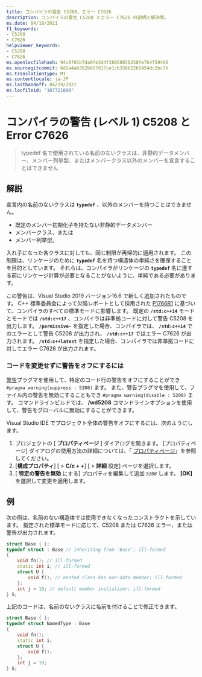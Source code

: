 ```yaml
---
title: コンパイラの警告 C5208、エラー C7626
description: コンパイラの警告 C5208 とエラー C7626 の説明と解決策。
ms.date: 04/18/2021
f1_keywords:
- C5208
- C7626
helpviewer_keywords:
- C5208
- C7626
ms.openlocfilehash: 94c0f01b7da0fe3d4f38068856258fe764f594b6
ms.sourcegitcommit: 6d2a4ab362b657d17ce1cb336b22b5454dc2bc7b
ms.translationtype: MT
ms.contentlocale: ja-JP
ms.lasthandoff: 04/19/2021
ms.locfileid: "107721096"
---
```

# <a name="compiler-warning-level-1-c5208-and-error-c7626"></a>コンパイラの警告 (レベル 1) C5208 と Error C7626

> typedef 名で使用されている名前のないクラスは、非静的データメンバー、メンバー列挙型、またはメンバークラス以外のメンバーを宣言することはできません

## <a name="remarks"></a>解説

宣言内の名前のないクラスは **`typedef`** 、以外のメンバーを持つことはできません。

- 既定のメンバー初期化子を持たない非静的データメンバー
- メンバークラス、または
- メンバー列挙型。

入れ子になった各クラスに対しても、同じ制限が再帰的に適用されます。 この制限は、リンケージのために **`typedef`** 名を持つ構造体の単純さを確保することを目的としています。 それらは、コンパイラがリンケージの **`typedef`** 名に達する前にリンケージ計算が必要となることがないように、単純である必要があります。

この警告は、Visual Studio 2019 バージョン16.6 で新しく追加されたものです。 C++ 標準委員会によって欠陥レポートとして採用された [P1766R1](https://wg21.link/P1766R1) に基づいて、コンパイラのすべての標準モードに影響します。 既定の **`/std:c++14`** モードとモードでは  **`/std:c++17`** 、コンパイラは非準拠コードに対して警告 C5208 を出力します。 **`/permissive-`** を指定した場合、コンパイラでは、 **`/std:c++14`** でのエラーとして警告 C5208 が出力され、 **`/std:c++17`** ではエラー C7626 が出力されます。 **`/std:c++latest`** を指定した場合、コンパイラでは非準拠コードに対してエラー C7626 が出力されます。

### <a name="to-turn-off-the-warning-without-code-changes"></a>コードを変更せずに警告をオフにするには

[警告](../../preprocessor/warning.md)プラグマを使用して、特定のコード行の警告をオフにすることができ `#pragma warning(suppress : 5208)` ます。 また、警告プラグマを使用して、ファイル内の警告を無効にすることもでき `#pragma warning(disable : 5208)` ます。 コマンドラインビルドでは、 **/wd5208** コマンドラインオプションを使用して、警告をグローバルに無効にすることができます。

Visual Studio IDE でプロジェクト全体の警告をオフにするには、次のようにします。

1. プロジェクトの [ **プロパティページ** ] ダイアログを開きます。 [プロパティページ] ダイアログの使用方法の詳細については、「 [プロパティページ](../../build/reference/property-pages-visual-cpp.md)」を参照してください。
1. [**構成プロパティ**] [  >  **C/c + +**] [  >  **詳細** 設定] ページを選択します。
1. [ **特定の警告を無効** にする] プロパティを編集して追加 *`5208`* します。 **[OK]** を選択して変更を適用します。

## <a name="example"></a>例

次の例は、名前のない構造体では使用できなくなったコンストラクトを示しています。 指定された標準モードに応じて、C5208 または C7626 エラー、または警告が出力されます。

```cpp
struct Base { };
typedef struct : Base // inheriting from 'Base'; ill-formed
{
    void fn(); // ill-formed
    static int i; // ill-formed
    struct U {
        void f(); // nested class has non-data member; ill-formed
    };
    int j = 10; // default member initializer; ill-formed
} S;
```

上記のコードは、名前のないクラスに名前を付けることで修正できます。

```cpp
struct Base { };
typedef struct NamedType : Base
{
    void fn();
    static int i;
    struct U {
        void f();
    };
    int j = 10;
} S;
```
